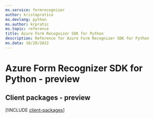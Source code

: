 ```yaml
---
ms.service: formrecognizer
author: kristapratico
ms.devlang: python
ms.author: krpratic
ms.topic: reference
title: Azure Form Recognizer SDK for Python
description: Reference for Azure Form Recognizer SDK for Python
ms.data: 10/28/2022
---
```

# Azure Form Recognizer SDK for Python - preview

## Client packages - preview
[!INCLUDE [client-packages](form-recognizer-client-index.md)]